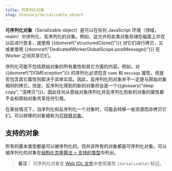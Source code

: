 ```yaml
---
title: 可序列化对象
slug: Glossary/Serializable_object
---
```


**可序列化对象**（Serializable object）是可以在任何 JavaScript 环境（领域，realm）中序列化、反序列化的对象。例如，这允许将此类对象存储在磁盘上并在以后进行恢复，或使用 {{domxref("structuredClone()")}} 对它们进行拷贝，又或者使用 {{domxref("DedicatedWorkerGlobalScope.postMessage()")}} 在 Worker 之间共享它们。

序列化可能不包括原始对象的所有属性和其它方面的内容。例如，对 {{domxref("DOMException")}} 的序列化必须包含 `name` 和 `message` 属性，但是否包含其它属性则取决于具体实现。因此，反序列化的对象并不一定是与原始对象相同的拷贝。但是，反序列化得到的新的对象将会是一个{{glossary("deep copy", "深拷贝")}}，因此任何从原始对象序列化并反序列化到新的对象的属性都不会和原始对象共享任何引用。

在某些情况下，当序列化和反序列化一个对象时，可能会转移一些资源而非拷贝它们。可以转移的对象被称为[可转移对象](/zh-CN/docs/Web/API/Web_Workers_API/Transferable_objects)。

## 支持的对象

所有的基本类型都是可以被序列化的。但并非所有的对象都是可序列化对象。可以被序列化的对象在[结构化克隆算法 > 支持的类型](/zh-CN/docs/Web/API/Web_Workers_API/Structured_clone_algorithm#支持的类型)中列出。

> **备注：** 可序列化对象在 [Web IDL 文件](https://github.com/w3c/webref/tree/main/ed/idl)中使用属性 `[Serializable]` 标记。

